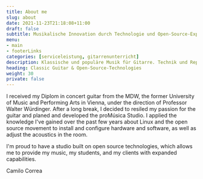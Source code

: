 ```yaml
---
title: About me
slug: about
date: 2021-11-23T21:18:08+11:00
draft: false
subtitle: Musikalische Innovation durch Technologie und Open-Source-Expertise
menu: 
- main
- footerLinks
categories: [serviceleistung, gitarrenunterricht]
description: Klassische und populäre Musik für Gitarre. Technik und Repertoire.
heading: Classic Guitar & Open-Source-Technologies
weight: 30
private: false
---
```


I received my Diplom in concert guitar from the MDW, the former University of Music and Performing Arts in Vienna, under the direction of Professor Walter Würdinger. After a long break, I decided to resiled my passion for the guitar and planed and developed the proMúsica Studio. I applied the knowledge I've gained over the past few years about Linux and the open source movement to install and configure hardware and software, as well as adjust the acoustics in the room.

I'm proud to have a studio built on open source technologies, which allows me to provide my music, my students, and my clients with expanded capabilities.

Camilo Correa


